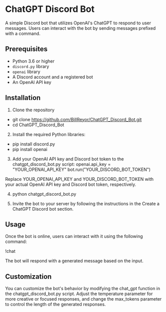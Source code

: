# ChatGPT Discord Bot

A simple Discord bot that utilizes OpenAI's ChatGPT to respond to user messages. Users can interact with the bot by sending messages prefixed with a command.

## Prerequisites

- Python 3.6 or higher
- `discord.py` library
- `openai` library
- A Discord account and a registered bot
- An OpenAI API key

## Installation

1. Clone the repository
- git clone https://github.com/BillReyor/ChatGPT_Discord_Bot.git
- cd ChatGPT_Discord_Bot

2. Install the required Python libraries:
- pip install discord.py
- pip install openai

3. Add your OpenAI API key and Discord bot token to the chatgpt_discord_bot.py script:
openai.api_key = "YOUR_OPENAI_API_KEY"
bot.run("YOUR_DISCORD_BOT_TOKEN")

Replace YOUR_OPENAI_API_KEY and YOUR_DISCORD_BOT_TOKEN with your actual OpenAI API key and Discord bot token, respectively.

4. python chatgpt_discord_bot.py

5. Invite the bot to your server by following the instructions in the Create a ChatGPT Discord bot section.

## Usage
Once the bot is online, users can interact with it using the following command:

!chat <your message>

The bot will respond with a generated message based on the input.

## Customization
You can customize the bot's behavior by modifying the chat_gpt function in the chatgpt_discord_bot.py script. Adjust the temperature parameter for more creative or focused responses, and change the max_tokens parameter to control the length of the generated responses.


